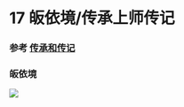 # 17 皈依境/传承上师传记

### 参考 [传承和传记](/refs/cczj)

### 皈依境

![](https://hdcx.s3.ap-northeast-1.wasabisys.com/hdv/p/guiyijing_v0.jpg)